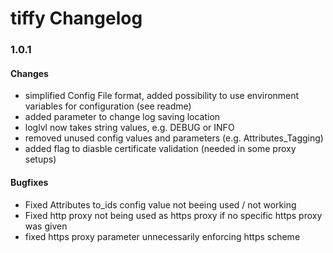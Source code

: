 # tiffy Changelog

### 1.0.1
   #### Changes
   - simplified Config File format, added possibility to use environment variables for configuration (see readme)
   - added parameter to change log saving location
   - loglvl now takes string values, e.g. DEBUG or INFO
   - removed unused config values and parameters (e.g. Attributes_Tagging)
   - added flag to diasble certificate validation (needed in some proxy setups)
   
   #### Bugfixes
   - Fixed Attributes to_ids config value not beeing used / not working
   - Fixed http proxy not being used as https proxy if no specific https proxy was given
   - fixed https proxy parameter unnecessarily enforcing https scheme
   
   